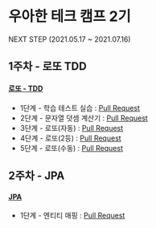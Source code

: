 # 우아한 테크 캠프 2기
NEXT STEP (2021.05.17 ~ 2021.07.16)
## 1주차 - 로또 TDD 
#### [로또 - TDD](https://github.com/yjs2952/java-lotto)
* 1단계 - 학습 테스트 실습 : [Pull Request](https://github.com/next-step/java-lotto/pull/1479)
* 2단계 - 문자열 덧셈 계산기 : [Pull Request](https://github.com/next-step/java-lotto/pull/1494)
* 3단계 - 로또(자동) : [Pull Request](https://github.com/next-step/java-lotto/pull/1551)
* 4단계 - 로또(2등) : [Pull Request](https://github.com/next-step/java-lotto/pull/1595)
* 5단계 - 로또(수동) : [Pull Request](https://github.com/next-step/java-lotto/pull/1628)

## 2주차 - JPA
#### [JPA](https://github.com/yjs2952/jwp-qna)
* 1단계 - 엔티티 매핑 : [Pull Request](https://github.com/next-step/jwp-qna/pull/12)

